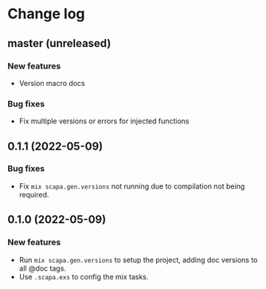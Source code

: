 # Change log
## master (unreleased)

### New features
- Version macro docs

### Bug fixes
- Fix multiple versions or errors for injected functions

## 0.1.1 (2022-05-09)

### Bug fixes
- Fix `mix scapa.gen.versions` not running due to compilation not being required.

## 0.1.0 (2022-05-09)

### New features

- Run `mix scapa.gen.versions` to setup the project, adding doc versions to all @doc tags.
- Use `.scapa.exs` to config the mix tasks.
